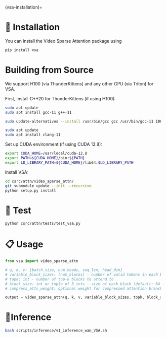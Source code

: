 (vsa-installation)=

# 🔧 Installation
You can install the Video Sparse Attention package using

```bash
pip install vsa
```

# Building from Source
We support H100 (via ThunderKittens) and any other GPU (via Triton) for VSA.

First, install C++20 for ThunderKittens (if using H100):

```bash
sudo apt update
sudo apt install gcc-11 g++-11

sudo update-alternatives --install /usr/bin/gcc gcc /usr/bin/gcc-11 100 --slave /usr/bin/g++ g++ /usr/bin/g++-11

sudo apt update
sudo apt install clang-11
```

Set up CUDA environment (if using CUDA 12.8):

```bash
export CUDA_HOME=/usr/local/cuda-12.8
export PATH=${CUDA_HOME}/bin:${PATH} 
export LD_LIBRARY_PATH=${CUDA_HOME}/lib64:$LD_LIBRARY_PATH
```

Install VSA:

```bash
cd csrc/attn/video_sparse_attn/
git submodule update --init --recursive
python setup.py install
```

# 🧪 Test

```bash
python csrc/attn/tests/test_vsa.py
```

# 📋 Usage

```python
from vsa import video_sparse_attn

# q, k, v: [batch_size, num_heads, seq_len, head_dim]
# variable_block_sizes: [num_blocks] - number of valid tokens in each block
# topk: int - number of top-k blocks to attend to
# block_size: int or tuple of 3 ints - size of each block (default: 64 tokens)
# compress_attn_weight: optional weight for compressed attention branch

output = video_sparse_attn(q, k, v, variable_block_sizes, topk, block_size, compress_attn_weight)

``` 

# 🚀Inference

```bash
bash scripts/inference/v1_inference_wan_VSA.sh
```

